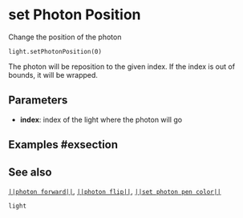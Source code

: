 # set Photon Position

Change the position of the photon

```sig
light.setPhotonPosition(0)
```

The photon will be reposition to the given index. If the index is out of bounds, it will be wrapped.

## Parameters

* **index**: index of the light where the photon will go

## Examples #exsection

## See also

[``||photon forward||``](/reference/light/photon-forward),
[``||photon flip||``](/reference/light/photon-flip),
[``||set photon pen color||``](/reference/light/set-photon-pen-color)

```package
light
```


